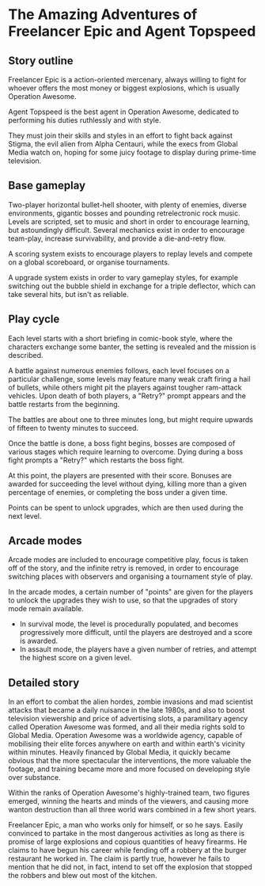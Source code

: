 The Amazing Adventures of Freelancer Epic and Agent Topspeed
============================================================


## Story outline

Freelancer Epic is a action-oriented mercenary, always willing to fight for whoever offers the most money or biggest explosions, which is usually Operation Awesome.

Agent Topspeed is the best agent in Operation Awesome, dedicated to performing his duties ruthlessly and with style.

They must join their skills and styles in an effort to fight back against Stigma, the evil alien from Alpha Centauri, while the execs from Global Media watch on, hoping for some juicy footage to display during prime-time television.


## Base gameplay

Two-player horizontal bullet-hell shooter, with plenty of enemies, diverse environments, gigantic bosses and pounding retrelectronic rock music. Levels are scripted, set to music and short in order to encourage learning, but astoundingly difficult. Several mechanics exist in order to encourage team-play, increase survivability, and provide a die-and-retry flow.

A scoring system exists to encourage players to replay levels and compete on a global scoreboard, or organise tournaments.

A upgrade system exists in order to vary gameplay styles, for example switching out the bubble shield in exchange for a triple deflector, which can take several hits, but isn't as reliable.


## Play cycle

Each level starts with a short briefing in comic-book style, where the characters exchange some banter, the setting is revealed and the mission is described.

A battle against numerous enemies follows, each level focuses on a particular challenge, some levels may feature many weak craft firing a hail of bullets, while others might pit the players against tougher ram-attack vehicles. Upon death of both players, a "Retry?" prompt appears and the battle restarts from the beginning.

The battles are about one to three minutes long, but might require upwards of fifteen to twenty minutes to succeed.

Once the battle is done, a boss fight begins, bosses are composed of various stages which require learning to overcome. Dying during a boss fight prompts a "Retry?" which restarts the boss fight.

At this point, the players are presented with their score. Bonuses are awarded for succeeding the level without dying, killing more than a given percentage of enemies, or completing the boss under a given time.

Points can be spent to unlock upgrades, which are then used during the next level.


## Arcade modes

Arcade modes are included to encourage competitive play, focus is taken off of the story, and the infinite retry is removed, in order to encourage switching places with observers and organising a tournament style of play.

In the arcade modes, a certain number of "points" are given for the players to unlock the upgrades they wish to use, so that the upgrades of story mode remain available.

+ In survival mode, the level is procedurally populated, and becomes progressively more difficult, until the players are destroyed and a score is awarded.
+ In assault mode, the players have a given number of retries, and attempt the highest score on a given level.

## Detailed story

In an effort to combat the alien hordes, zombie invasions and mad scientist attacks that became a daily nuisance in the late 1980s, and also to boost television viewership and price of advertising slots, a paramilitary agency called Operation Awesome was formed, and all their media rights sold to Global Media. Operation Awesome was a worldwide agency, capable of mobilising their elite forces anywhere on earth and within earth's vicinity within minutes. Heavily financed by Global Media, it quickly became obvious that the more spectacular the interventions, the more valuable the footage, and training became more and more focused on developing style over substance.

Within the ranks of Operation Awesome's highly-trained team, two figures emerged, winning the hearts and minds of the viewers, and causing more wanton destruction than all three world wars combined in a few short years.

Freelancer Epic, a man who works only for himself, or so he says. Easily convinced to partake in the most dangerous activities as long as there is promise of large explosions and copious quantities of heavy firearms. He claims to have begun his career while fending off a robbery at the burger restaurant he worked in. The claim is partly true, however he fails to mention that he did not, in fact, intend to set off the explosion that stopped the robbers and blew out most of the kitchen.

